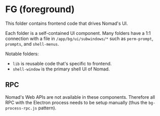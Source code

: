 # FG (foreground)

This folder contains frontend code that drives Nomad's UI.

Each folder is a self-contained UI component. Many folders have a 1:1 connection with a file in `/app/bg/ui/subwindows/*` such as `perm-prompt`, `prompts`, and `shell-menus`.

Notable folders:

- `lib` is reusable code that's specific to frontend.
- `shell-window` is the primary shell UI of Nomad.

## RPC

Nomad's Web APIs are not available in these components. Therefore all RPC with the Electron process needs to be setup manually (thus the `bg-process-rpc.js` pattern).
